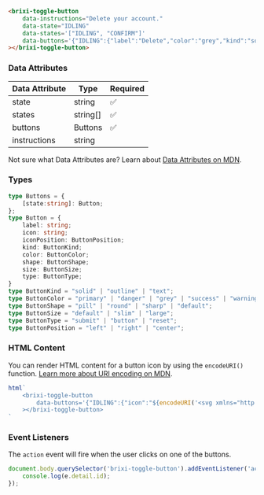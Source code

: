 ```html
<brixi-toggle-button
    data-instructions="Delete your account."
    data-state="IDLING"
    data-states='["IDLING", "CONFIRM"]'
    data-buttons='{"IDLING":{"label":"Delete","color":"grey","kind":"solid","id":"delete"},"CONFIRM":{"label":"Are you sure?","color":"danger","kind":"solid","id":"confirm"}}'
></brixi-toggle-button>
```

### Data Attributes

| Data Attribute | Type | Required |
| -------------- | ---- | -------- |
| state | string | ✅ |
| states | string[] | ✅ |
| buttons | Buttons | ✅ |
| instructions | string | |

Not sure what Data Attributes are? Learn about [Data Attributes on MDN](https://developer.mozilla.org/en-US/docs/Web/HTML/Global_attributes/data-*).

### Types

```typescript
type Buttons = {
    [state:string]: Button;
};
type Button = {
    label: string;
    icon: string;
    iconPosition: ButtonPosition;
    kind: ButtonKind;
    color: ButtonColor;
    shape: ButtonShape;
    size: ButtonSize;
    type: ButtonType;
}
type ButtonKind = "solid" | "outline" | "text";
type ButtonColor = "primary" | "danger" | "grey" | "success" | "warning" | "white";
type ButtonShape = "pill" | "round" | "sharp" | "default";
type ButtonSize = "default" | "slim" | "large";
type ButtonType = "submit" | "button" | "reset";
type ButtonPosition = "left" | "right" | "center";
```

### HTML Content

You can render HTML content for a button icon by using the `encodeURI()` function. [Learn more about URI encoding on MDN](https://developer.mozilla.org/en-US/docs/Web/JavaScript/Reference/Global_Objects/encodeURI).

```javascript
html`
    <brixi-toggle-button
        data-buttons='{"IDLING":{"icon":"${encodeURI('<svg xmlns="http://www.w3.org/2000/svg" class="icon icon-tabler icon-tabler-home-2" width="24" height="24" viewBox="0 0 24 24" stroke-width="2" stroke="currentColor" fill="none" stroke-linecap="round" stroke-linejoin="round"><path stroke="none" d="M0 0h24v24H0z" fill="none"></path><path d="M5 12l-2 0l9 -9l9 9l-2 0"></path><path d="M5 12v7a2 2 0 0 0 2 2h10a2 2 0 0 0 2 -2v-7"></path><path d="M10 12h4v4h-4z"></path></svg>')}","label":"Delete","color":"grey","kind":"solid","id":"delete"}}'
    ></brixi-toggle-button>
`
```

### Event Listeners

The `action` event will fire when the user clicks on one of the buttons.

```typescript
document.body.querySelector('brixi-toggle-button').addEventListener('action', (e) => {
    console.log(e.detail.id);
});
```
